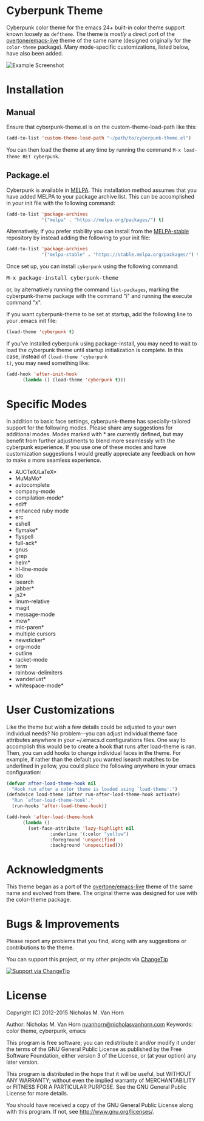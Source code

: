 Cyberpunk Theme
===============

Cyberpunk color theme for the emacs 24+ built-in color theme support known loosely as <code>deftheme</code>. The theme is <i>mostly</i> a direct port of the [overtone/emacs-live](https://github.com/overtone/emacs-live) theme of the same name (designed originally for the <code>color-theme</code> package). Many mode-specific customizations, listed below, have also been added.

![Example Screenshot](https://raw.githubusercontent.com/n3mo/cyberpunk-theme.el/master/cyberpunk-theme.png)

Installation
============

Manual
------

Ensure that cyberpunk-theme.el is on the custom-theme-load-path like this: 

```lisp
(add-to-list 'custom-theme-load-path "~/path/to/cyberpunk-theme.el")
```

You can then load the theme at any time by running the command <code>M-x load-theme RET cyberpunk</code>.

Package.el
----------

Cyberpunk is available in [MELPA](https://melpa.org/). This installation method assumes that you have added MELPA to your package archive list. This can be accomplished in your init file with the following command:

```lisp
(add-to-list 'package-archives
             '("melpa" . "https://melpa.org/packages/") t)
```

Alternatively, if you prefer stability you can install from the [MELPA-stable](https://stable.melpa.org/) repository by instead adding the following to your init file:

```lisp
(add-to-list 'package-archives
             '("melpa-stable" . "https://stable.melpa.org/packages/") t)
```

Once set up, you can install <code>cyberpunk</code> using the following command:

<pre>
M-x package-install cyberpunk-theme
</pre>

or, by alternatively running the command <code>list-packages</code>, marking the cyberpunk-theme package with the command "i" and running the execute command "x".

If you want cyberpunk-theme to be set at startup, add the following line to your .emacs init file:

```lisp
(load-theme 'cyberpunk t)
```

If you've installed cyberpunk using package-install, you may need to wait to load the cyberpunk theme until startup initialization is complete. In this case, instead of <code>(load-theme 'cyberpunk t)</code>, you may need something like:

```lisp
(add-hook 'after-init-hook 
	  (lambda () (load-theme 'cyberpunk t)))
```

Specific Modes
==============

In addition to basic face settings, cyberpunk-theme has specially-tailored support for the following modes. Please share any suggestions for additional modes. Modes marked with \* are currently defined, but may benefit from further adjustments to blend more seamlessly with the cyberpunk experience. If you use one of these modes and have customization suggestions I would greatly appreciate any feedback on how to make a more seamless experience.

* AUCTeX/LaTeX\*
* MuMaMo\*
* autocomplete
* company-mode
* compilation-mode\*
* ediff
* enhanced ruby mode
* erc
* eshell
* flymake\*
* flyspell
* full-ack\*
* gnus
* grep
* helm\*
* hl-line-mode
* ido
* isearch
* jabber\*
* js2\*
* linum-relative
* magit
* message-mode
* mew\*
* mic-paren\*
* multiple cursors
* newsticker\*
* org-mode
* outline
* racket-mode
* term
* rainbow-delimiters
* wanderlust\*
* whitespace-mode\*
 
User Customizations
===================

Like the theme but wish a few details could be adjusted to your own individual needs? No problem--you can adjust individual theme face attributes anywhere in your ~/.emacs.d configurations files. One way to accomplish this would be to create a hook that runs after load-theme is ran. Then, you can add hooks to change individual faces in the theme. For example, if rather than the default you wanted isearch matches to be underlined in yellow, you could place the following anywhere in your emacs configuration:

```lisp
(defvar after-load-theme-hook nil
  "Hook run after a color theme is loaded using `load-theme'.")
(defadvice load-theme (after run-after-load-theme-hook activate)
  "Run `after-load-theme-hook'."
  (run-hooks 'after-load-theme-hook))

(add-hook 'after-load-theme-hook
	  (lambda ()
	    (set-face-attribute 'lazy-highlight nil
				:underline '(:color "yellow")
				:foreground 'unspecified
				:background 'unspecified)))
```

Acknowledgments 
===============

This theme began as a port of the [overtone/emacs-live](https://github.com/overtone/emacs-live) theme of the same name and evolved from there. The original theme was designed for use with the color-theme package. 

Bugs & Improvements
===================

Please report any problems that you find, along with any suggestions or contributions to the theme. 

You can support this project, or my other projects via [ChangeTip](http://n3mo.tip.me)

[![Support via ChangeTip](http://www.nicholasvanhorn.com/images/changetip.png)](http://n3mo.tip.me)


License
=======

Copyright (C) 2012-2015 Nicholas M. Van Horn

Author: Nicholas M. Van Horn <nvanhorn@nicholasvanhorn.com>
Keywords: color theme, cyberpunk, emacs

This program is free software; you can redistribute it and/or modify
it under the terms of the GNU General Public License as published by
the Free Software Foundation, either version 3 of the License, or
(at your option) any later version.

This program is distributed in the hope that it will be useful,
but WITHOUT ANY WARRANTY; without even the implied warranty of
MERCHANTABILITY or FITNESS FOR A PARTICULAR PURPOSE.  See the
GNU General Public License for more details.

You should have received a copy of the GNU General Public License
along with this program.  If not, see <http://www.gnu.org/licenses/>.
